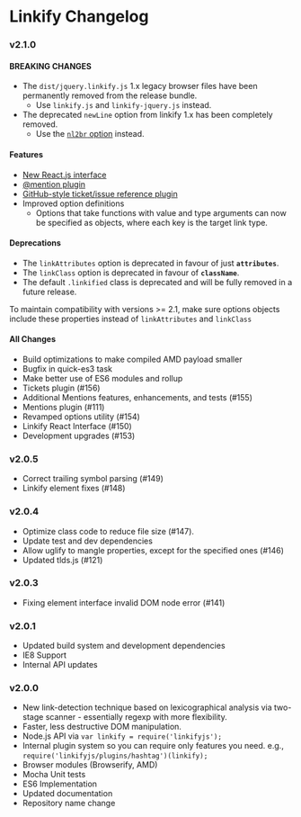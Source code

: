 # Linkify Changelog

### v2.1.0

#### BREAKING CHANGES

* The `dist/jquery.linkify.js` 1.x legacy browser files have been permanently
removed from the release bundle.
  * Use `linkify.js` and `linkify-jquery.js` instead.
* The deprecated `newLine` option from linkify 1.x has been completely removed.
  * Use the [`nl2br` option](http://soapbox.github.io/linkifyjs/docs/options.html#nl2br) instead.

#### Features

* [New React.js interface](http://soapbox.github.io/linkifyjs/docs/linkify-react.html)
* [@mention plugin](http://soapbox.github.io/linkifyjs/docs/plugin-mention.html)
* [GitHub-style ticket/issue reference plugin](http://soapbox.github.io/linkifyjs/docs/plugin-ticket.html)
* Improved option definitions
  * Options that take functions with value and type arguments can now be
    specified as objects, where each key is the target link type.

#### Deprecations

* The `linkAttributes` option is deprecated in favour of just **`attributes`**.
* The `linkClass` option is deprecated in favour of **`className`**.
* The default `.linkified` class is deprecated and will be fully removed
in a future release.

To maintain compatibility with versions >= 2.1, make sure options objects
include these properties instead of `linkAttributes` and `linkClass`

#### All Changes

* Build optimizations to make compiled AMD payload smaller
* Bugfix in quick-es3 task
* Make better use of ES6 modules and rollup
* Tickets plugin (#156)
* Additional Mentions features, enhancements, and tests (#155)
* Mentions plugin (#111)
* Revamped options utility (#154)
* Linkify React Interface (#150)
* Development upgrades (#153)

### v2.0.5

* Correct trailing symbol parsing (#149)
* Linkify element fixes (#148)

### v2.0.4

* Optimize class code to reduce file size (#147).
* Update test and dev dependencies
* Allow uglify to mangle properties, except for the specified ones (#146)
* Updated tlds.js (#121)

### v2.0.3

* Fixing element interface invalid DOM node error (#141)

### v2.0.1

* Updated build system and development dependencies
* IE8 Support
* Internal API updates

### v2.0.0

* New link-detection technique based on lexicographical analysis via two-stage scanner - essentially regexp with more flexibility.
* Faster, less destructive DOM manipulation.
* Node.js API via `var linkify = require('linkifyjs');`
* Internal plugin system so you can require only features you need. e.g., `require('linkifyjs/plugins/hashtag')(linkify);`
* Browser modules (Browserify, AMD)
* Mocha Unit tests
* ES6 Implementation
* Updated documentation
* Repository name change
